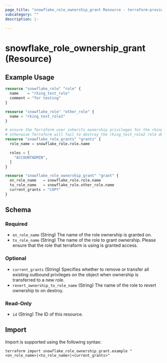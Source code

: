 ```yaml
---
page_title: "snowflake_role_ownership_grant Resource - terraform-provider-snowflake"
subcategory: ""
description: |-
  
---
```


# snowflake_role_ownership_grant (Resource)



## Example Usage

```terraform
resource "snowflake_role" "role" {
  name    = "rking_test_role"
  comment = "for testing"
}

resource "snowflake_role" "other_role" {
  name = "rking_test_role2"
}

# ensure the Terraform user inherits ownership privileges for the rking_test_role role
# otherwise Terraform will fail to destroy the rking_test_role2 role due to insufficient privileges
resource "snowflake_role_grants" "grants" {
  role_name = snowflake_role.role.name

  roles = [
    "ACCOUNTADMIN",
  ]
}

resource "snowflake_role_ownership_grant" "grant" {
  on_role_name   = snowflake_role.role.name
  to_role_name   = snowflake_role.other_role.name
  current_grants = "COPY"
}
```

<!-- schema generated by tfplugindocs -->
## Schema

### Required

- `on_role_name` (String) The name of the role ownership is granted on.
- `to_role_name` (String) The name of the role to grant ownership. Please ensure that the role that terraform is using is granted access.

### Optional

- `current_grants` (String) Specifies whether to remove or transfer all existing outbound privileges on the object when ownership is transferred to a new role.
- `revert_ownership_to_role_name` (String) The name of the role to revert ownership to on destroy.

### Read-Only

- `id` (String) The ID of this resource.

## Import

Import is supported using the following syntax:

```shell
terraform import snowflake_role_ownership_grant.example "<on_role_name>|<to_role_name>|<current_grants>"
```
